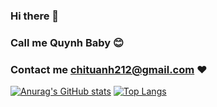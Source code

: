 ### Hi there 👋
### Call me Quynh Baby 😊
### Contact me <chituanh212@gmail.com> ❤️
[![Anurag's GitHub stats](https://github-readme-stats.vercel.app/api?username=chituanh&show_icons=true&theme=tokyonight)](https://github.com/anuraghazra/github-readme-stats)
[![Top Langs](https://github-readme-stats.vercel.app/api/top-langs/?username=chituanh&show_icons=true&theme=tokyonight)](https://github.com/anuraghazra/github-readme-stats)
